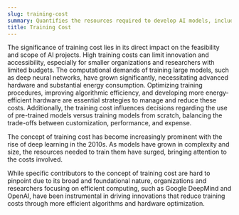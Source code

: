 ```yaml
---
slug: training-cost
summary: Quantifies the resources required to develop AI models, including computational expenses, energy consumption, and human expertise.
title: Training Cost
---
```


The significance of training cost lies in its direct impact on the feasibility and scope of AI projects. High training costs can limit innovation and accessibility, especially for smaller organizations and researchers with limited budgets. The computational demands of training large models, such as deep neural networks, have grown significantly, necessitating advanced hardware and substantial energy consumption. Optimizing training procedures, improving algorithmic efficiency, and developing more energy-efficient hardware are essential strategies to manage and reduce these costs. Additionally, the training cost influences decisions regarding the use of pre-trained models versus training models from scratch, balancing the trade-offs between customization, performance, and expense.

The concept of training cost has become increasingly prominent with the rise of deep learning in the 2010s. As models have grown in complexity and size, the resources needed to train them have surged, bringing attention to the costs involved.

While specific contributors to the concept of training cost are hard to pinpoint due to its broad and foundational nature, organizations and researchers focusing on efficient computing, such as Google DeepMind and OpenAI, have been instrumental in driving innovations that reduce training costs through more efficient algorithms and hardware optimization.
